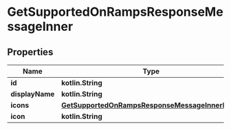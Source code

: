 
# GetSupportedOnRampsResponseMessageInner

## Properties
Name | Type | Description | Notes
------------ | ------------- | ------------- | -------------
**id** | **kotlin.String** |  | 
**displayName** | **kotlin.String** |  | 
**icons** | [**GetSupportedOnRampsResponseMessageInnerIcons**](GetSupportedOnRampsResponseMessageInnerIcons.md) |  | 
**icon** | **kotlin.String** |  | 



